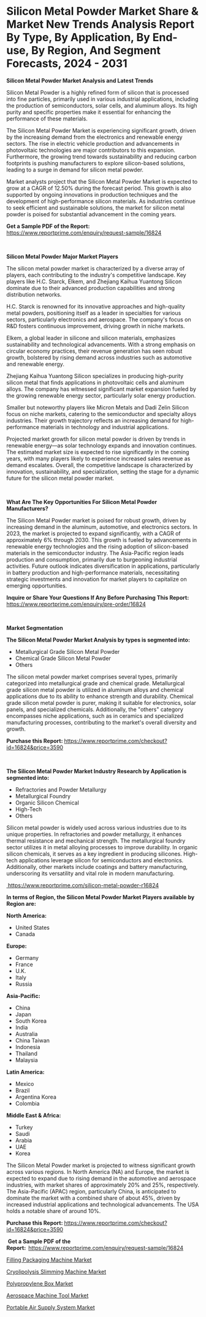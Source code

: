 <p><h1>Silicon Metal Powder Market Share & Market New Trends Analysis Report By Type, By Application, By End-use, By Region, And Segment Forecasts, 2024 - 2031</h1></p><p><strong>Silicon Metal Powder Market Analysis and Latest Trends</strong></p>
<p><p>Silicon Metal Powder is a highly refined form of silicon that is processed into fine particles, primarily used in various industrial applications, including the production of semiconductors, solar cells, and aluminum alloys. Its high purity and specific properties make it essential for enhancing the performance of these materials.</p><p>The Silicon Metal Powder Market is experiencing significant growth, driven by the increasing demand from the electronics and renewable energy sectors. The rise in electric vehicle production and advancements in photovoltaic technologies are major contributors to this expansion. Furthermore, the growing trend towards sustainability and reducing carbon footprints is pushing manufacturers to explore silicon-based solutions, leading to a surge in demand for silicon metal powder.</p><p>Market analysts project that the Silicon Metal Powder Market is expected to grow at a CAGR of 12.50% during the forecast period. This growth is also supported by ongoing innovations in production techniques and the development of high-performance silicon materials. As industries continue to seek efficient and sustainable solutions, the market for silicon metal powder is poised for substantial advancement in the coming years.</p></p>
<p><strong>Get a Sample PDF of the Report:&nbsp;</strong> <a href="https://www.reportprime.com/enquiry/request-sample/16824?utm_campaign=1134&utm_medium=2&utm_source=Github&utm_content=ia&utm_term=24122024&utm_id=silicon-metal-powder">https://www.reportprime.com/enquiry/request-sample/16824</a></p>
<p>&nbsp;</p>
<p><strong>Silicon Metal Powder Major Market Players</strong></p>
<p><p>The silicon metal powder market is characterized by a diverse array of players, each contributing to the industry's competitive landscape. Key players like H.C. Starck, Elkem, and Zhejiang Kaihua Yuantong Silicon dominate due to their advanced production capabilities and strong distribution networks.</p><p>H.C. Starck is renowned for its innovative approaches and high-quality metal powders, positioning itself as a leader in specialties for various sectors, particularly electronics and aerospace. The company's focus on R&D fosters continuous improvement, driving growth in niche markets.</p><p>Elkem, a global leader in silicone and silicon materials, emphasizes sustainability and technological advancements. With a strong emphasis on circular economy practices, their revenue generation has seen robust growth, bolstered by rising demand across industries such as automotive and renewable energy.</p><p>Zhejiang Kaihua Yuantong Silicon specializes in producing high-purity silicon metal that finds applications in photovoltaic cells and aluminum alloys. The company has witnessed significant market expansion fueled by the growing renewable energy sector, particularly solar energy production.</p><p>Smaller but noteworthy players like Micron Metals and Dadi Zelin Silicon focus on niche markets, catering to the semiconductor and specialty alloys industries. Their growth trajectory reflects an increasing demand for high-performance materials in technology and industrial applications.</p><p>Projected market growth for silicon metal powder is driven by trends in renewable energy—as solar technology expands and innovation continues. The estimated market size is expected to rise significantly in the coming years, with many players likely to experience increased sales revenue as demand escalates. Overall, the competitive landscape is characterized by innovation, sustainability, and specialization, setting the stage for a dynamic future for the silicon metal powder market.</p></p>
<p>&nbsp;</p>
<p><strong>What Are The Key Opportunities For Silicon Metal Powder Manufacturers?</strong></p>
<p><p>The Silicon Metal Powder market is poised for robust growth, driven by increasing demand in the aluminum, automotive, and electronics sectors. In 2023, the market is projected to expand significantly, with a CAGR of approximately 6% through 2030. This growth is fueled by advancements in renewable energy technologies and the rising adoption of silicon-based materials in the semiconductor industry. The Asia-Pacific region leads production and consumption, primarily due to burgeoning industrial activities. Future outlook indicates diversification in applications, particularly in battery production and high-performance materials, necessitating strategic investments and innovation for market players to capitalize on emerging opportunities.</p></p>
<p><strong>Inquire or Share Your Questions If Any Before Purchasing This Report:</strong> <a href="https://www.reportprime.com/enquiry/pre-order/16824?utm_campaign=1134&utm_medium=2&utm_source=Github&utm_content=ia&utm_term=24122024&utm_id=silicon-metal-powder">https://www.reportprime.com/enquiry/pre-order/16824</a></p>
<p>&nbsp;</p>
<p><strong>Market Segmentation</strong></p>
<p><strong>The Silicon Metal Powder Market Analysis by types is segmented into:</strong></p>
<p><ul><li>Metallurgical Grade Silicon Metal Powder</li><li>Chemical Grade Silicon Metal Powder</li><li>Others</li></ul></p>
<p><p>The silicon metal powder market comprises several types, primarily categorized into metallurgical grade and chemical grade. Metallurgical grade silicon metal powder is utilized in aluminum alloys and chemical applications due to its ability to enhance strength and durability. Chemical grade silicon metal powder is purer, making it suitable for electronics, solar panels, and specialized chemicals. Additionally, the "others" category encompasses niche applications, such as in ceramics and specialized manufacturing processes, contributing to the market's overall diversity and growth.</p></p>
<p><strong>Purchase this Report:&nbsp;</strong><a href="https://www.reportprime.com/checkout?id=16824&price=3590&utm_campaign=1134&utm_medium=2&utm_source=Github&utm_content=ia&utm_term=24122024&utm_id=silicon-metal-powder">https://www.reportprime.com/checkout?id=16824&price=3590</a></p>
<p>&nbsp;</p>
<p><strong>The Silicon Metal Powder Market Industry Research by Application is segmented into:</strong></p>
<p><ul><li>Refractories and Powder Metallurgy</li><li>Metallurgical Foundry</li><li>Organic Silicon Chemical</li><li>High-Tech</li><li>Others</li></ul></p>
<p><p>Silicon metal powder is widely used across various industries due to its unique properties. In refractories and powder metallurgy, it enhances thermal resistance and mechanical strength. The metallurgical foundry sector utilizes it in metal alloying processes to improve durability. In organic silicon chemicals, it serves as a key ingredient in producing silicones. High-tech applications leverage silicon for semiconductors and electronics. Additionally, other markets include coatings and battery manufacturing, underscoring its versatility and vital role in modern manufacturing.</p></p>
<p><a href="https://www.reportprime.com/silicon-metal-powder-r16824?utm_campaign=1134&utm_medium=2&utm_source=Github&utm_content=ia&utm_term=24122024&utm_id=silicon-metal-powder">&nbsp;https://www.reportprime.com/silicon-metal-powder-r16824</a></p>
<p><strong>In terms of Region, the Silicon Metal Powder Market Players available by Region are:</strong></p>
<p>
    <p> <strong> North America: </strong>
        <ul>
            <li>United States</li>
            <li>Canada</li>
        </ul>
        </p> 
    <p> <strong> Europe: </strong>
        <ul>
            <li>Germany</li>
            <li>France</li>
            <li>U.K.</li>
            <li>Italy</li>
            <li>Russia</li>
        </ul>
        </p> 
    <p> <strong> Asia-Pacific: </strong>
        <ul>
            <li>China</li>
            <li>Japan</li>
            <li>South Korea</li>
            <li>India</li>
            <li>Australia</li>
            <li>China Taiwan</li>
            <li>Indonesia</li>
            <li>Thailand</li>
            <li>Malaysia</li>
        </ul>
        </p> 
    <p> <strong> Latin America: </strong>
        <ul>
            <li>Mexico</li>
            <li>Brazil</li>
            <li>Argentina Korea</li>
            <li>Colombia</li>
        </ul>
        </p> 
    <p> <strong> Middle East & Africa: </strong>
        <ul>
            <li>Turkey</li>
            <li>Saudi</li>
            <li>Arabia</li>
            <li>UAE</li>
            <li>Korea</li>
        </ul>
    </p>
    </p>
<p><p>The Silicon Metal Powder market is projected to witness significant growth across various regions. In North America (NA) and Europe, the market is expected to expand due to rising demand in the automotive and aerospace industries, with market shares of approximately 20% and 25%, respectively. The Asia-Pacific (APAC) region, particularly China, is anticipated to dominate the market with a combined share of about 45%, driven by increased industrial applications and technological advancements. The USA holds a notable share of around 10%.</p></p>
<p><strong>Purchase this Report: </strong><a href="https://www.reportprime.com/checkout?id=16824&price=3590&utm_campaign=1134&utm_medium=2&utm_source=Github&utm_content=ia&utm_term=24122024&utm_id=silicon-metal-powder">https://www.reportprime.com/checkout?id=16824&price=3590</a></p>
<p>&nbsp;<strong>Get a Sample PDF of the Report:&nbsp;&nbsp;</strong><a href="https://www.reportprime.com/enquiry/request-sample/16824?utm_campaign=1134&utm_medium=2&utm_source=Github&utm_content=ia&utm_term=24122024&utm_id=silicon-metal-powder">https://www.reportprime.com/enquiry/request-sample/16824</a></p>
<p><strong></strong></p>
<p><p><a href="https://www.linkedin.com/pulse/comprehensive-overview-filling-packaging-machine-market-insights-x1v4e?utm_campaign=1134&utm_medium=2&utm_source=Github&utm_content=ia&utm_term=24122024&utm_id=silicon-metal-powder">Filling Packaging Machine Market</a></p><p><a href="https://www.linkedin.com/pulse/cryolipolysis-slimming-machine-market-share-revenue-analysis-segment-kz4lc?utm_campaign=1134&utm_medium=2&utm_source=Github&utm_content=ia&utm_term=24122024&utm_id=silicon-metal-powder">Cryolipolysis Slimming Machine Market</a></p><p><a href="https://www.linkedin.com/pulse/market-growth-forecast-polypropylene-box-industry-expected-59-tdgwc?utm_campaign=1134&utm_medium=2&utm_source=Github&utm_content=ia&utm_term=24122024&utm_id=silicon-metal-powder">Polypropylene Box Market</a></p><p><a href="https://www.linkedin.com/pulse/from-2024-2031-industryrevenue-generation-current-cagr72as-wiske?utm_campaign=1134&utm_medium=2&utm_source=Github&utm_content=ia&utm_term=24122024&utm_id=silicon-metal-powder">Aerospace Machine Tool Market</a></p><p><a href="https://www.linkedin.com/pulse/portable-air-supply-system-market-size-growing-cagr-58-from-2024-yb25e?utm_campaign=1134&utm_medium=2&utm_source=Github&utm_content=ia&utm_term=24122024&utm_id=silicon-metal-powder">Portable Air Supply System Market</a></p></p>